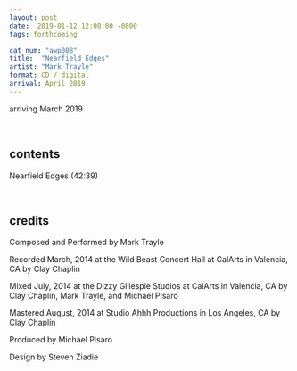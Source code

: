 ```yaml
---
layout: post
date:  2019-01-12 12:00:00 -0800
tags: forthcoming

cat_num: "awp008"
title:  "Nearfield Edges"
artist: "Mark Trayle"
format: CD / digital
arrival: April 2019
---
```


arriving March 2019

<br/>

## contents

Nearfield Edges (42:39)

<br/>

## credits

Composed and Performed by Mark Trayle

Recorded March, 2014 at the Wild Beast Concert Hall at CalArts in Valencia, CA by Clay Chaplin

Mixed July, 2014 at the Dizzy Gillespie Studios at CalArts in Valencia, CA by Clay Chaplin, Mark Trayle, and Michael Pisaro

Mastered August, 2014 at Studio Ahhh Productions in Los Angeles, CA by Clay Chaplin

Produced by Michael Pisaro

Design by Steven Ziadie

